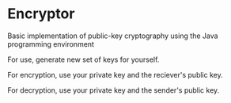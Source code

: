 # Encryptor
Basic implementation of public-key cryptography using the Java programming environment 

For use, generate new set of keys for yourself. 

For encryption, use your private key and the reciever's public key.

For decryption, use your private key and the sender's public key. 
